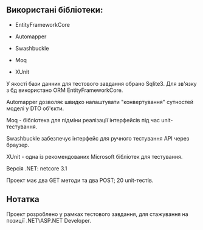 ## Використані бібліотеки:

- EntityFrameworkCore

- Automapper

- Swashbuckle

- Moq

- XUnit

У якості бази данних для тестового завдання обрано Sqlite3. Для зв'язку з бд використано ORM EntityFrameworkCore.

Automapper дозволяє швидко налаштувати "конвертування" сутностей моделі у DTO об'єкти.

Moq - бібліотека для підміни реалізації інтерфейсів під час unit- тестування.

Swashbuckle забезпечує інтерфейс для ручного тестування API через браузер.

XUnit - одна із рекомендованих Microsoft бібліотек для тестування.

Версія .NET: netcore 3.1

Проект має два GET методи та два POST;  20 unit-тестів.

## Нотатка

Проект розроблено у рамках тестового завдання, для стажування на позиції .NET\ASP.NET Developer.


